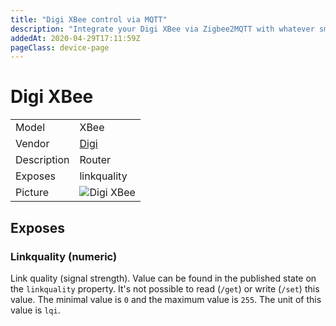 ```yaml
---
title: "Digi XBee control via MQTT"
description: "Integrate your Digi XBee via Zigbee2MQTT with whatever smart home infrastructure you are using without the vendor's bridge or gateway."
addedAt: 2020-04-29T17:11:59Z
pageClass: device-page
---
```


<!-- !!!! -->
<!-- ATTENTION: This file is auto-generated through docgen! -->
<!-- You can only edit the "Notes"-Section between the two comment lines "Notes BEGIN" and "Notes END". -->
<!-- Do not use h1 or h2 heading within "## Notes"-Section. -->
<!-- !!!! -->

# Digi XBee

|     |     |
|-----|-----|
| Model | XBee  |
| Vendor  | [Digi](/supported-devices/#v=Digi)  |
| Description | Router |
| Exposes | linkquality |
| Picture | ![Digi XBee](https://www.zigbee2mqtt.io/images/devices/XBee.jpg) |


<!-- Notes BEGIN: You can edit here. Add "## Notes" headline if not already present. -->


<!-- Notes END: Do not edit below this line -->




## Exposes

### Linkquality (numeric)
Link quality (signal strength).
Value can be found in the published state on the `linkquality` property.
It's not possible to read (`/get`) or write (`/set`) this value.
The minimal value is `0` and the maximum value is `255`.
The unit of this value is `lqi`.

